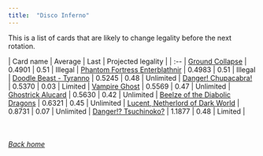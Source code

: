 ```yaml
---
title:  "Disco Inferno"
---
```


This is a list of cards that are likely to change legality before the next rotation.

| Card name | Average | Last | Projected legality |
| :-- |
[Ground Collapse](https://db.ygoprodeck.com/card/?search=Ground%20Collapse) | 0.4901 | 0.51 | Illegal |
[Phantom Fortress Enterblathnir](https://db.ygoprodeck.com/card/?search=Phantom%20Fortress%20Enterblathnir) | 0.4983 | 0.51 | Illegal |
[Doodle Beast - Tyranno](https://db.ygoprodeck.com/card/?search=Doodle%20Beast%20-%20Tyranno) | 0.5245 | 0.48 | Unlimited |
[Danger! Chupacabra!](https://db.ygoprodeck.com/card/?search=Danger!%20Chupacabra!) | 0.5370 | 0.03 | Limited |
[Vampire Ghost](https://db.ygoprodeck.com/card/?search=Vampire%20Ghost) | 0.5569 | 0.47 | Unlimited |
[Ghostrick Alucard](https://db.ygoprodeck.com/card/?search=Ghostrick%20Alucard) | 0.5630 | 0.42 | Unlimited |
[Beelze of the Diabolic Dragons](https://db.ygoprodeck.com/card/?search=Beelze%20of%20the%20Diabolic%20Dragons) | 0.6321 | 0.45 | Unlimited |
[Lucent, Netherlord of Dark World](https://db.ygoprodeck.com/card/?search=Lucent,%20Netherlord%20of%20Dark%20World) | 0.8731 | 0.07 | Unlimited |
[Danger!? Tsuchinoko?](https://db.ygoprodeck.com/card/?search=Danger!?%20Tsuchinoko?) | 1.1877 | 0.48 | Limited |

<br>

###### [Back home](index)